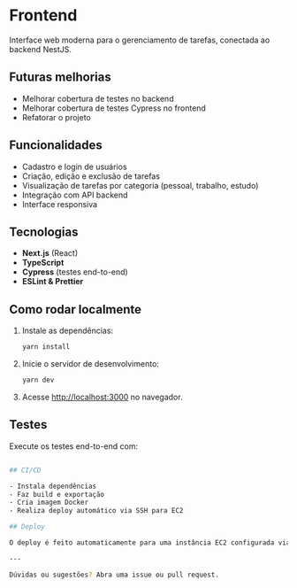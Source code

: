 # Frontend

Interface web moderna para o gerenciamento de tarefas, conectada ao backend NestJS.

## Futuras melhorias

- Melhorar cobertura de testes no backend
- Melhorar cobertura de testes Cypress no frontend
- Refatorar o projeto

## Funcionalidades

- Cadastro e login de usuários
- Criação, edição e exclusão de tarefas
- Visualização de tarefas por categoria (pessoal, trabalho, estudo)
- Integração com API backend
- Interface responsiva

## Tecnologias

- **Next.js** (React)
- **TypeScript**
- **Cypress** (testes end-to-end)
- **ESLint & Prettier**

## Como rodar localmente

1. Instale as dependências:
   ```bash
   yarn install
   ```
2. Inicie o servidor de desenvolvimento:
   ```bash
   yarn dev
   ```
3. Acesse [http://localhost:3000](http://localhost:3000) no navegador.

## Testes

Execute os testes end-to-end com:

```bash

## CI/CD

- Instala dependências
- Faz build e exportação
- Cria imagem Docker
- Realiza deploy automático via SSH para EC2

## Deploy

O deploy é feito automaticamente para uma instância EC2 configurada via secrets no GitHub.

---

Dúvidas ou sugestões? Abra uma issue ou pull request.
```
